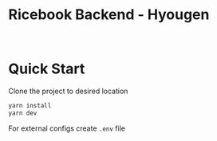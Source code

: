 # Ricebook Backend - Hyougen

<br>

# Quick Start

Clone the project to desired location

```bash
yarn install
yarn dev
```

For external configs create `.env` file
